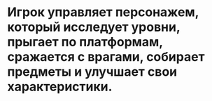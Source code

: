 # Игрок управляет персонажем, который исследует уровни, прыгает по платформам, сражается с врагами, собирает предметы и улучшает свои характеристики.
